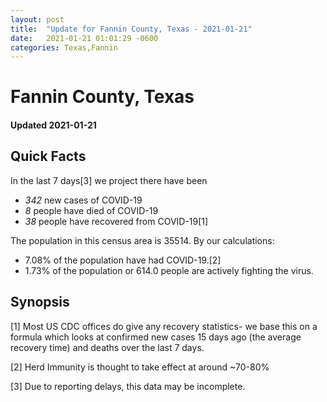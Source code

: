 ```yaml
---
layout: post
title:  "Update for Fannin County, Texas - 2021-01-21"
date:   2021-01-21 01:01:29 -0600
categories: Texas,Fannin
---
```


# Fannin County, Texas
#### Updated 2021-01-21

## Quick Facts

In the last 7 days[3] we project there have been
- *342* new cases of COVID-19
- *8* people have died of COVID-19
- *38* people have recovered from COVID-19[1]

The population in this census area is 35514. By our calculations:
- 7.08% of the population have had COVID-19.[2]
- 1.73% of the population or 614.0 people are actively fighting the virus.

## Synopsis




[1] Most US CDC offices do give any recovery statistics- we base this on a formula which looks at confirmed new cases
15 days ago (the average recovery time) and deaths over the last 7 days.

[2] Herd Immunity is thought to take effect at around ~70-80%

[3] Due to reporting delays, this data may be incomplete.
 
    